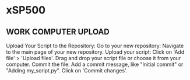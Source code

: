 # xSP500

## WORK COMPUTER UPLOAD
Upload Your Script to the Repository:
Go to your new repository: Navigate to the main page of your new repository.
Upload your script:
Click on 'Add file' > 'Upload files'.
Drag and drop your script file or choose it from your computer.
Commit the file:
Add a commit message, like "Initial commit" or "Adding my_script.py".
Click on 'Commit changes'.

